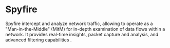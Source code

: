 # Spyfire

Spyfire intercept and analyze network traffic, allowing to operate as a "Man-in-the-Middle" (MitM) for in-depth examination of data flows within a network.
It provides real-time insights, packet capture and analysis, and advanced filtering capabilities .
